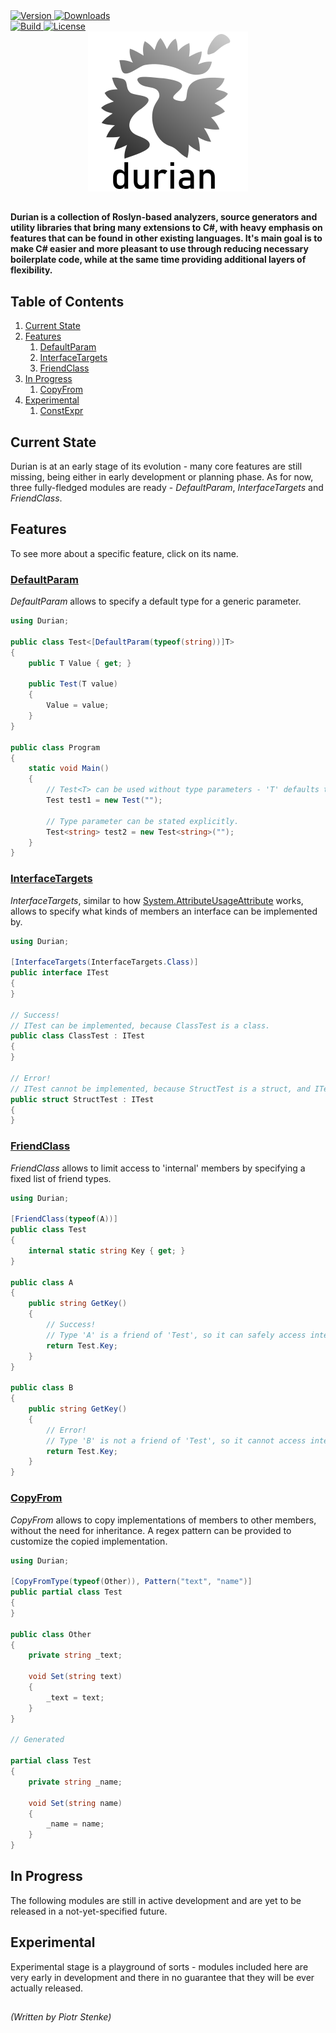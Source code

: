 ﻿<div align="left">
	<a href="https://www.nuget.org/packages/Durian">
		<img src="https://img.shields.io/nuget/v/Durian?color=seagreen&style=flat-square" alt="Version"/>
	</a>
	<a href="https://www.nuget.org/packages/Durian">
		<img src="https://img.shields.io/nuget/dt/Durian?color=blue&style=flat-square" alt="Downloads"/>
	</a> <br />
	<a href="https://github.com/piotrstenke/Durian/actions">
		<img src="https://img.shields.io/github/actions/workflow/status/piotrstenke/Durian/dotnet.yml" alt="Build"/>
	</a>
	<a href="https://github.com//piotrstenke/Durian/blob/master/LICENSE.md">
		<img src="https://img.shields.io/github/license/piotrstenke/Durian?color=orange&style=flat-square" alt="License"/>
	</a>
</div>

<div align="center">
		<img src="img/icons/Durian-256.png" alt="Durian logo"/>
</div>

##

**Durian is a collection of Roslyn-based analyzers, source generators and utility libraries that bring many extensions to C#, with heavy emphasis on features that can be found in other existing languages. It's main goal is to make C# easier and more pleasant to use through reducing necessary boilerplate code, while at the same time providing additional layers of flexibility.**

## Table of Contents

1. [Current State](#current-state)
2. [Features](#features)
	1. [DefaultParam](#defaultparam)
	2. [InterfaceTargets](#interfacetargets)
	3. [FriendClass](#friendclass)
3. [In Progress](#in-progress)
   1. [CopyFrom](#copyfrom)
4. [Experimental](#experimental) 
   1. [ConstExpr](#constexpr)

## Current State

Durian is at an early stage of its evolution - many core features are still missing, being either in early development or planning phase. As for now, three fully-fledged modules are ready - *DefaultParam*, *InterfaceTargets* and *FriendClass*.

## Features

To see more about a specific feature, click on its name.

### [DefaultParam](src/Durian.DefaultParam/README.md)
*DefaultParam* allows to specify a default type for a generic parameter.

```csharp
using Durian;

public class Test<[DefaultParam(typeof(string))]T>
{
	public T Value { get; }

	public Test(T value)
	{
		Value = value;
	}
}

public class Program
{
	static void Main()
	{
		// Test<T> can be used without type parameters - 'T' defaults to 'string'.
		Test test1 = new Test("");
		
		// Type parameter can be stated explicitly.
		Test<string> test2 = new Test<string>("");
	}
}

```

### [InterfaceTargets](src/Durian.InterfaceTargets/README.md)

*InterfaceTargets*, similar to how [System.AttributeUsageAttribute](https://docs.microsoft.com/en-us/dotnet/api/system.attributeusageattribute) works, allows to specify what kinds of members an interface can be implemented by.

```csharp
using Durian;

[InterfaceTargets(InterfaceTargets.Class)]
public interface ITest
{
}

// Success!
// ITest can be implemented, because ClassTest is a class.
public class ClassTest : ITest
{
}

// Error!
// ITest cannot be implemented, because StructTest is a struct, and ITest is valid only for classes.
public struct StructTest : ITest
{
}

```

### [FriendClass](src/Durian.FriendClass/README.md)

*FriendClass* allows to limit access to 'internal' members by specifying a fixed list of friend types.

```csharp
using Durian;

[FriendClass(typeof(A))]
public class Test
{
	internal static string Key { get; }
}

public class A
{
	public string GetKey()
	{
		// Success!
		// Type 'A' is a friend of 'Test', so it can safely access internal members.
		return Test.Key;
	}
}

public class B
{
	public string GetKey()
	{
		// Error!
		// Type 'B' is not a friend of 'Test', so it cannot access internal members.
		return Test.Key;
	}
}
```

### [CopyFrom](src/Durian.CopyFrom/README.md)

*CopyFrom* allows to copy implementations of members to other members, without the need for inheritance. A regex pattern can be provided to customize the copied implementation.

```csharp
using Durian;

[CopyFromType(typeof(Other)), Pattern("text", "name")]
public partial class Test
{
}

public class Other
{
	private string _text;

	void Set(string text)
	{
		_text = text;
	}
}

// Generated

partial class Test
{
	private string _name;

	void Set(string name)
	{
		_name = name;
	}
}

```

## In Progress

The following modules are still in active development and are yet to be released in a not-yet-specified future.

## Experimental

Experimental stage is a playground of sorts - modules included here are very early in development and there in no guarantee that they will be ever actually released.

##

*\(Written by Piotr Stenke\)*
